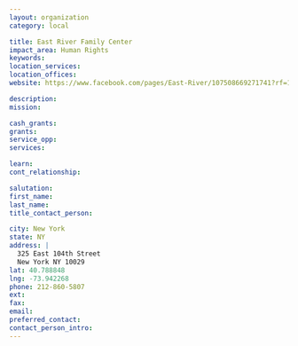 ```yaml
---
layout: organization
category: local

title: East River Family Center
impact_area: Human Rights
keywords: 
location_services: 
location_offices: 
website: https://www.facebook.com/pages/East-River/107508669271741?rf=109632329073999

description: 
mission: 

cash_grants: 
grants: 
service_opp: 
services: 

learn: 
cont_relationship: 

salutation: 
first_name: 
last_name: 
title_contact_person: 

city: New York
state: NY
address: |
  325 East 104th Street  
  New York NY 10029
lat: 40.788848
lng: -73.942268
phone: 212-860-5807
ext: 
fax: 
email: 
preferred_contact: 
contact_person_intro: 
---
```


